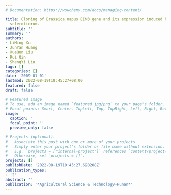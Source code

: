 ```yaml
---
# Documentation: https://wowchemy.com/docs/managing-content/

title: Cloning of Brassica napus EIN3 gene and its expression induced by Sclerotinia
  sclerotiorum.
subtitle: ''
summary: ''
authors:
- LiMing Xu
- JunYan Huang
- XueQun Liu
- Rui Qin
- ShengYi Liu
tags: []
categories: []
date: '2009-01-01'
lastmod: 2022-08-19T18:45:27+08:00
featured: false
draft: false

# Featured image
# To use, add an image named `featured.jpg/png` to your page's folder.
# Focal points: Smart, Center, TopLeft, Top, TopRight, Left, Right, BottomLeft, Bottom, BottomRight.
image:
  caption: ''
  focal_point: ''
  preview_only: false

# Projects (optional).
#   Associate this post with one or more of your projects.
#   Simply enter your project's folder or file name without extension.
#   E.g. `projects = ["internal-project"]` references `content/project/deep-learning/index.md`.
#   Otherwise, set `projects = []`.
projects: []
publishDate: '2022-08-19T10:45:27.698208Z'
publication_types:
- '2'
abstract: ''
publication: '*Agricultural Science & Technology-Hunan*'
---
```

